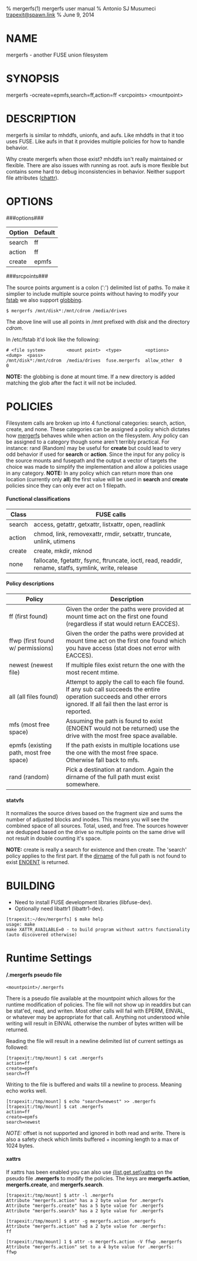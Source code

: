 % mergerfs(1) mergerfs user manual
% Antonio SJ Musumeci <trapexit@spawn.link>
% June 9, 2014

# NAME

mergerfs - another FUSE union filesystem

# SYNOPSIS

mergerfs -ocreate=epmfs,search=ff,action=ff &lt;srcpoints&gt; &lt;mountpoint&gt;

# DESCRIPTION

mergerfs is similar to mhddfs, unionfs, and aufs. Like mhddfs in that it too uses FUSE. Like aufs in that it provides multiple policies for how to handle behavior.

Why create mergerfs when those exist? mhddfs isn't really maintained or flexible. There are also issues with running as root. aufs is more flexible but contains some hard to debug inconsistencies in behavior. Neither support file attributes ([chattr](http://linux.die.net/man/1/chattr)).

# OPTIONS

###options###

| Option | Default |
|--------|--------|
| search | ff |
| action | ff |
| create | epmfs |

###srcpoints###

The source points argument is a colon (':') delimited list of paths. To make it simplier to include multiple source points without having to modify your [fstab](http://linux.die.net/man/5/fstab) we also support [globbing](http://linux.die.net/man/7/glob).

```
$ mergerfs /mnt/disk*:/mnt/cdrom /media/drives
```

The above line will use all points in /mnt prefixed with *disk* and the directory *cdrom*.

In /etc/fstab it'd look like the following:

```
# <file system>        <mount point>  <type>         <options>    <dump>  <pass>
/mnt/disk*:/mnt/cdrom  /media/drives  fuse.mergerfs  allow_other  0       0
```

**NOTE:** the globbing is done at mount time. If a new directory is added matching the glob after the fact it will not be included.

# POLICIES

Filesystem calls are broken up into 4 functional categories: search, action, create, and none. These categories can be assigned a policy which dictates how [mergerfs](http://github.com/trapexit/mergerfs) behaves while when action on the filesystem. Any policy can be assigned to a category though some aren't terribly practical. For instance: rand (Random) may be useful for **create** but could lead to very odd behavior if used for **search** or **action**. Since the input for any policy is the source mounts and fusepath and the output a vector of targets the choice was made to simplify the implementation and allow a policies usage in any category. **NOTE:** In any policy which can return more than one location (currently only **all**) the first value will be used in **search** and **create** policies since they can only ever act on 1 filepath.

#### Functional classifications ####
| Class | FUSE calls |
|-------|------------|
| search | access, getattr, getxattr, listxattr, open, readlink  |
| action | chmod, link, removexattr, rmdir, setxattr, truncate, unlink, utimens |
| create | create, mkdir, mknod |
| none   | fallocate, fgetattr, fsync, ftruncate, ioctl, read, readdir, rename, statfs, symlink, write, release |

#### Policy descriptions ####
| Policy | Description |
|--------------|-------------|
| ff (first found) | Given the order the paths were provided at mount time act on the first one found (regardless if stat would return EACCES). |
| ffwp (first found w/ permissions) | Given the order the paths were provided at mount time act on the first one found which you have access (stat does not error with EACCES). |
| newest (newest file) | If multiple files exist return the one with the most recent mtime. |
| all (all files found) | Attempt to apply the call to each file found. If any sub call succeeds the entire operation succeeds and other errors ignored. If all fail then the last error is reported. |
| mfs (most free space) | Assuming the path is found to exist (ENOENT would not be returned) use the drive with the most free space available. |
| epmfs (existing path, most free space) | If the path exists in multiple locations use the one with the most free space. Otherwise fall back to mfs. |
| rand (random) | Pick a destination at random. Again the dirname of the full path must exist somewhere. |

#### statvfs ####

It normalizes the source drives based on the fragment size and sums the number of adjusted blocks and inodes. This means you will see the combined space of all sources. Total, used, and free. The sources however are dedupped based on the drive so multiple points on the same drive will not result in double counting it's space.

**NOTE:** create is really a search for existence and then create. The 'search' policy applies to the first part. If the [dirname](http://linux.die.net/man/3/dirname) of the full path is not found to exist [ENOENT](http://linux.die.net/man/3/errno) is returned.

# BUILDING

* Need to install FUSE development libraries (libfuse-dev).
* Optionally need libattr1 (libattr1-dev).


```
[trapexit:~/dev/mergerfs] $ make help
usage: make
make XATTR_AVAILABLE=0 - to build program without xattrs functionality (auto discovered otherwise)
```

# Runtime Settings

#### /.mergerfs pseudo file ####
```
<mountpoint>/.mergerfs
```

There is a pseudo file available at the mountpoint which allows for the runtime modification of policies. The file will not show up in readdirs but can be stat'ed, read, and writen. Most other calls will fail with EPERM, EINVAL, or whatever may be appropriate for that call. Anything not understood while writing will result in EINVAL otherwise the number of bytes written will be returned.

Reading the file will result in a newline delimited list of current settings as followed:

```
[trapexit:/tmp/mount] $ cat .mergerfs
action=ff
create=epmfs
search=ff
```

Writing to the file is buffered and waits till a newline to process. Meaning echo works well.

```
[trapexit:/tmp/mount] $ echo "search=newest" >> .mergerfs
[trapexit:/tmp/mount] $ cat .mergerfs
action=ff
create=epmfs
search=newest
```

*NOTE:* offset is not supported and ignored in both read and write. There is also a safety check which limits buffered + incoming length to a max of 1024 bytes.

#### xattrs ####

If xattrs has been enabled you can also use [{list,get,set}xattrs](http://linux.die.net/man/2/listxattr) on the pseudo file **.mergerfs** to modify the policies. The keys are **mergerfs.action**, **mergerfs.create**, and **mergerfs.search**.

```
[trapexit:/tmp/mount] $ attr -l .mergerfs
Attribute "mergerfs.action" has a 2 byte value for .mergerfs
Attribute "mergerfs.create" has a 5 byte value for .mergerfs
Attribute "mergerfs.search" has a 2 byte value for .mergerfs

[trapexit:/tmp/mount] $ attr -g mergerfs.action .mergerfs
Attribute "mergerfs.action" had a 2 byte value for .mergerfs:
ff

[trapexit:/tmp/mount] 1 $ attr -s mergerfs.action -V ffwp .mergerfs
Attribute "mergerfs.action" set to a 4 byte value for .mergerfs:
ffwp
```

